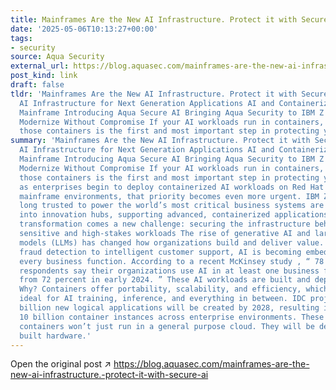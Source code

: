 ```yaml
---
title: Mainframes Are the New AI Infrastructure. Protect it with Secure AI
date: '2025-05-06T10:13:27+00:00'
tags:
- security
source: Aqua Security
external_url: https://blog.aquasec.com/mainframes-are-the-new-ai-infrastructure.-protect-it-with-secure-ai
post_kind: link
draft: false
tldr: 'Mainframes Are the New AI Infrastructure. Protect it with Secure AI Mainframes:
  AI Infrastructure for Next Generation Applications AI and Containerization on the
  Mainframe Introducing Aqua Secure AI Bringing Aqua Security to IBM Z and IBM LinuxONE
  Modernize Without Compromise If your AI workloads run in containers, then securing
  those containers is the first and most important step in protecting your AI.'
summary: 'Mainframes Are the New AI Infrastructure. Protect it with Secure AI Mainframes:
  AI Infrastructure for Next Generation Applications AI and Containerization on the
  Mainframe Introducing Aqua Secure AI Bringing Aqua Security to IBM Z and IBM LinuxONE
  Modernize Without Compromise If your AI workloads run in containers, then securing
  those containers is the first and most important step in protecting your AI. And
  as enterprises begin to deploy containerized AI workloads on Red Hat OpenShift for
  mainframe environments, that priority becomes even more urgent. IBM Z and IBM LinuxONE,
  long trusted to power the world’s most critical business systems are now evolving
  into innovation hubs, supporting advanced, containerized applications. With this
  transformation comes a new challenge: securing the infrastructure behind your most
  sensitive and high-stakes workloads The rise of generative AI and large language
  models (LLMs) has changed how organizations build and deliver value. From real-time
  fraud detection to intelligent customer support, AI is becoming embedded in nearly
  every business function. According to a recent McKinsey study , “ 78 percent of
  respondents say their organizations use AI in at least one business function, up
  from 72 percent in early 2024. ” These AI workloads are built and deployed in containers.
  Why? Containers offer portability, scalability, and efficiency, which makes them
  ideal for AI training, inference, and everything in between. IDC projects that 1
  billion new logical applications will be created by 2028, resulting in more than
  10 billion container instances across enterprise environments. These billions of
  containers won’t just run in a general purpose cloud. They will be deployed on purpose
  built hardware.'
---
```

Open the original post ↗ https://blog.aquasec.com/mainframes-are-the-new-ai-infrastructure.-protect-it-with-secure-ai
